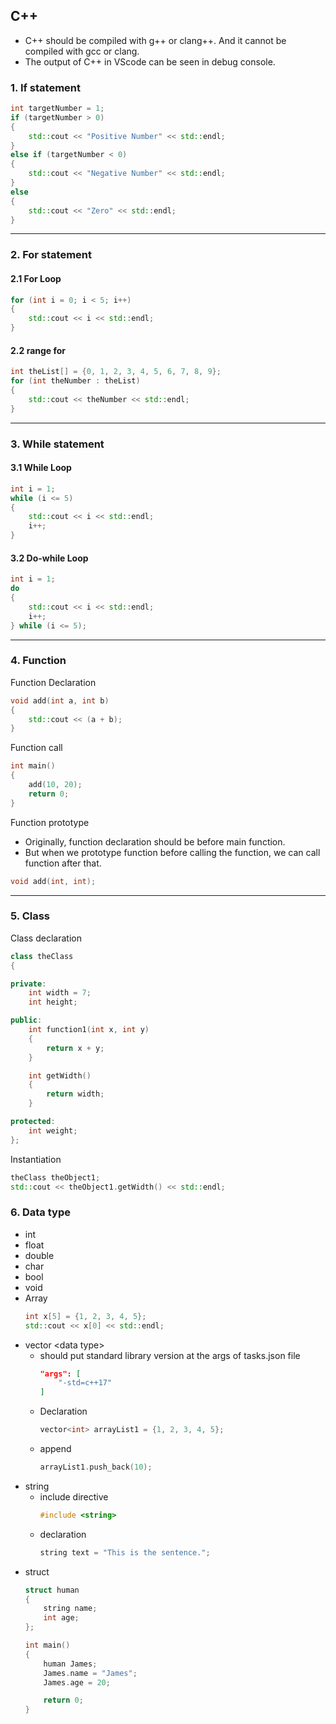 ## C++
- C++ should be compiled with g++ or clang++. And it cannot be compiled with gcc or clang.
- The output of C++ in VScode can be seen in debug console.
### 1. If statement
```c++
int targetNumber = 1;
if (targetNumber > 0)
{
    std::cout << "Positive Number" << std::endl;
}
else if (targetNumber < 0)
{
    std::cout << "Negative Number" << std::endl;
}
else
{
    std::cout << "Zero" << std::endl;
}
```
---
### 2. For statement
#### 2.1 For Loop
```c++
for (int i = 0; i < 5; i++)
{
    std::cout << i << std::endl;
}
```
#### 2.2 range for
```c++
int theList[] = {0, 1, 2, 3, 4, 5, 6, 7, 8, 9};
for (int theNumber : theList)
{
    std::cout << theNumber << std::endl;
}
```
---
### 3. While statement
#### 3.1 While Loop
```c++
int i = 1;
while (i <= 5)
{
    std::cout << i << std::endl;
    i++;
}
```
#### 3.2 Do-while Loop
```c++
int i = 1;
do
{
    std::cout << i << std::endl;
    i++;
} while (i <= 5);
```
---
### 4. Function
Function Declaration
```c++
void add(int a, int b)
{
    std::cout << (a + b);
}
```
Function call
```c++
int main()
{
    add(10, 20);
    return 0;
}
```
Function prototype
- Originally, function declaration should be before main function.
- But when we prototype function before calling the function, we can call function after that.
```c++
void add(int, int);
```
---
### 5. Class
Class declaration
```c++
class theClass
{

private:
    int width = 7;
    int height;

public:
    int function1(int x, int y)
    {
        return x + y;
    }

    int getWidth()
    {
        return width;
    }

protected:
    int weight;
};
```
Instantiation
```c++
theClass theObject1;
std::cout << theObject1.getWidth() << std::endl;
```
### 6. Data type
- int
- float
- double
- char
- bool
- void
- Array
  ```c++
  int x[5] = {1, 2, 3, 4, 5};
  std::cout << x[0] << std::endl;
  ```
- vector \<data type>
  - should put standard library version at the args of tasks.json file
    ```json
    "args": [
        "-std=c++17"
    ]
    ```
  - Declaration
    ```c++
    vector<int> arrayList1 = {1, 2, 3, 4, 5};
    ```
  - append
    ```c++
    arrayList1.push_back(10);
    ```
- string
  - include directive
    ```c++
    #include <string>
    ```
  - declaration
    ```c++
    string text = "This is the sentence.";
    ```
- struct
  ```c++
  struct human
  {
      string name;
      int age;
  };
  
  int main()
  {
      human James;
      James.name = "James";
      James.age = 20;
  
      return 0;
  }
  ```